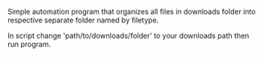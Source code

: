 Simple automation program that organizes all files in downloads folder into respective separate folder named by filetype.


In script change 'path/to/downloads/folder' to your downloads path then run program.
